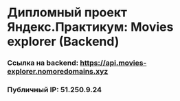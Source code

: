 # Дипломный проект Яндекс.Практикум: Movies explorer (Backend)

### Ссылка на backend: https://api.movies-explorer.nomoredomains.xyz

### Публичный IP: 51.250.9.24
